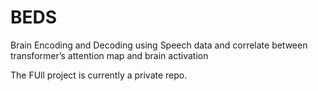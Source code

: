 # BEDS
Brain Encoding and Decoding using Speech data and correlate between transformer’s attention map and brain activation


The FUll project is currently a private repo.
